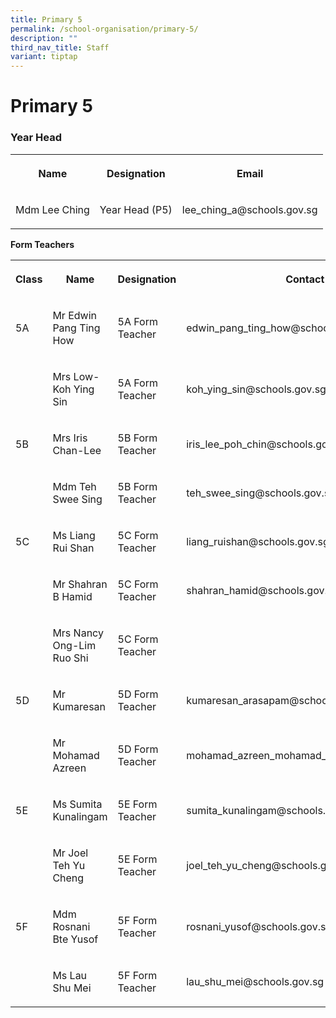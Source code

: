 ```yaml
---
title: Primary 5
permalink: /school-organisation/primary-5/
description: ""
third_nav_title: Staff
variant: tiptap
---
```

<h1><strong>Primary 5</strong></h1>
<h3>Year Head</h3>
<table style="minWidth: 75px">
<colgroup>
<col>
<col>
<col>
</colgroup>
<tbody>
<tr>
<th rowspan="1" colspan="1">
<p>Name</p>
</th>
<th rowspan="1" colspan="1">
<p>Designation</p>
</th>
<th rowspan="1" colspan="1">
<p>Email</p>
</th>
</tr>
<tr>
<td rowspan="1" colspan="1">
<p>Mdm Lee Ching</p>
</td>
<td rowspan="1" colspan="1">
<p>Year Head (P5)</p>
</td>
<td rowspan="1" colspan="1">
<p>lee_ching_a@schools.gov.sg</p>
</td>
</tr>
</tbody>
</table>
<p><strong>Form Teachers</strong>
</p>
<table style="minWidth: 100px">
<colgroup>
<col>
<col>
<col>
<col>
</colgroup>
<tbody>
<tr>
<th rowspan="1" colspan="1">
<p>Class</p>
</th>
<th rowspan="1" colspan="1">
<p>Name</p>
</th>
<th rowspan="1" colspan="1">
<p>Designation</p>
</th>
<th rowspan="1" colspan="1">
<p>Contact</p>
</th>
</tr>
<tr>
<td rowspan="1" colspan="1">
<p>5A</p>
</td>
<td rowspan="1" colspan="1">
<p>Mr Edwin Pang Ting How</p>
</td>
<td rowspan="1" colspan="1">
<p>5A Form Teacher</p>
</td>
<td rowspan="1" colspan="1">
<p>edwin_pang_ting_how@schools.gov.sg</p>
</td>
</tr>
<tr>
<td rowspan="1" colspan="1">
<p></p>
</td>
<td rowspan="1" colspan="1">
<p>Mrs Low-Koh Ying Sin</p>
</td>
<td rowspan="1" colspan="1">
<p>5A Form Teacher</p>
</td>
<td rowspan="1" colspan="1">
<p>koh_ying_sin@schools.gov.sg</p>
</td>
</tr>
<tr>
<td rowspan="1" colspan="1">
<p>5B</p>
</td>
<td rowspan="1" colspan="1">
<p>Mrs Iris Chan-Lee</p>
</td>
<td rowspan="1" colspan="1">
<p>5B Form Teacher</p>
</td>
<td rowspan="1" colspan="1">
<p>iris_lee_poh_chin@schools.gov.sg</p>
</td>
</tr>
<tr>
<td rowspan="1" colspan="1">
<p></p>
</td>
<td rowspan="1" colspan="1">
<p>Mdm Teh Swee Sing&nbsp;</p>
</td>
<td rowspan="1" colspan="1">
<p>5B Form Teacher</p>
</td>
<td rowspan="1" colspan="1">
<p>teh_swee_sing@schools.gov.sg</p>
</td>
</tr>
<tr>
<td rowspan="1" colspan="1">
<p>5C</p>
</td>
<td rowspan="1" colspan="1">
<p>Ms Liang Rui Shan</p>
</td>
<td rowspan="1" colspan="1">
<p>5C Form Teacher</p>
</td>
<td rowspan="1" colspan="1">
<p>liang_ruishan@schools.gov.sg</p>
</td>
</tr>
<tr>
<td rowspan="1" colspan="1">
<p></p>
</td>
<td rowspan="1" colspan="1">
<p>Mr Shahran B Hamid</p>
</td>
<td rowspan="1" colspan="1">
<p>5C Form Teacher</p>
</td>
<td rowspan="1" colspan="1">
<p>shahran_hamid@schools.gov.sg</p>
</td>
</tr>
<tr>
<td rowspan="1" colspan="1">
<p></p>
</td>
<td rowspan="1" colspan="1">
<p>Mrs Nancy Ong-Lim Ruo Shi</p>
</td>
<td rowspan="1" colspan="1">
<p>5C Form Teacher</p>
</td>
<td rowspan="1" colspan="1">
<p></p>
</td>
</tr>
<tr>
<td rowspan="1" colspan="1">
<p>5D</p>
</td>
<td rowspan="1" colspan="1">
<p>Mr Kumaresan</p>
</td>
<td rowspan="1" colspan="1">
<p>5D Form Teacher</p>
</td>
<td rowspan="1" colspan="1">
<p>kumaresan_arasapam@schools.gov.sg</p>
</td>
</tr>
<tr>
<td rowspan="1" colspan="1">
<p></p>
</td>
<td rowspan="1" colspan="1">
<p>Mr Mohamad Azreen</p>
</td>
<td rowspan="1" colspan="1">
<p>5D Form Teacher</p>
</td>
<td rowspan="1" colspan="1">
<p>mohamad_azreen_mohamad_kus@schools.gov.sg</p>
</td>
</tr>
<tr>
<td rowspan="1" colspan="1">
<p>5E</p>
</td>
<td rowspan="1" colspan="1">
<p>Ms Sumita Kunalingam</p>
</td>
<td rowspan="1" colspan="1">
<p>5E Form Teacher</p>
</td>
<td rowspan="1" colspan="1">
<p>sumita_kunalingam@schools.gov.sg</p>
</td>
</tr>
<tr>
<td rowspan="1" colspan="1">
<p></p>
</td>
<td rowspan="1" colspan="1">
<p>Mr Joel Teh Yu Cheng&nbsp;</p>
</td>
<td rowspan="1" colspan="1">
<p>5E Form Teacher</p>
</td>
<td rowspan="1" colspan="1">
<p>joel_teh_yu_cheng@schools.gov.sg</p>
</td>
</tr>
<tr>
<td rowspan="1" colspan="1">
<p>5F</p>
</td>
<td rowspan="1" colspan="1">
<p>Mdm Rosnani&nbsp; Bte Yusof</p>
</td>
<td rowspan="1" colspan="1">
<p>5F Form Teacher</p>
</td>
<td rowspan="1" colspan="1">
<p>rosnani_yusof@schools.gov.sg</p>
</td>
</tr>
<tr>
<td rowspan="1" colspan="1">
<p></p>
</td>
<td rowspan="1" colspan="1">
<p>Ms Lau Shu Mei</p>
</td>
<td rowspan="1" colspan="1">
<p>5F Form Teacher</p>
</td>
<td rowspan="1" colspan="1">
<p>lau_shu_mei@schools.gov.sg</p>
</td>
</tr>
</tbody>
</table>
<p></p>